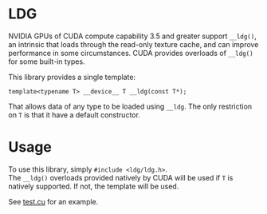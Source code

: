 LDG
===

NVIDIA GPUs of CUDA compute capability 3.5 and greater support
`__ldg()`, an intrinsic that loads through the read-only texture
cache, and can improve performance in some circumstances.  CUDA
provides overloads of `__ldg()` for some built-in types.

This library provides a single template:

    template<typename T> __device__ T __ldg(const T*);

That allows data of any type to be loaded using `__ldg`. The only
restriction on `T` is that it have a default constructor.

Usage
=====

To use this library, simply `#include <ldg/ldg.h>`.  
The `__ldg()` overloads provided natively by CUDA will be used if `T`
is natively supported.  If not, the template will be used.

See
[test.cu](http://github.com/BryanCatanzaro/ldg/blob/master/test/test.cu)
for an example.